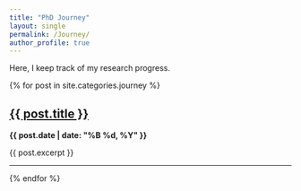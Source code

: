 ```yaml
---
title: "PhD Journey"
layout: single
permalink: /Journey/
author_profile: true
---
```


Here, I keep track of my research progress.

{% for post in site.categories.journey %}
  <article>
    <h2><a href="{{ post.url }}">{{ post.title }}</a></h2>
    <p><strong>{{ post.date | date: "%B %d, %Y" }}</strong></p>
    <p>{{ post.excerpt }}</p>
  </article>
  <hr>
{% endfor %}